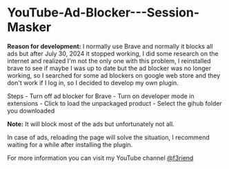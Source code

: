 # YouTube-Ad-Blocker---Session-Masker

**Reason for development:** I normally use Brave and normally it blocks all ads but after July 30, 2024 it stopped working, I did some research on the internet and realized I'm not the only one with this problem, I reinstalled brave to see if maybe I was up to date but the ad blocker was no longer working, so I searched for some ad blockers on google web store and they don't work if I log in, so I decided to develop my own plugin.

Steps
    - Turn off ad blocker for Brave
    - Turn on developer mode in extensions
    - Click to load the unpackaged product
    - Select the gihub folder you downloaded



**Note:** It will block most of the ads but unfortunately not all.

In case of ads, reloading the page will solve the situation, I recommend waiting for a while after installing the plugin.




For more information you can visit my YouTube channel <a href="https://www.youtube.com/channel/UCG7kNddY8k9g30UerQqVw7w" target="_blank" title="YouTube Channel">@f3riend</a>
